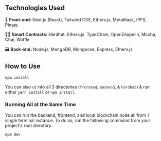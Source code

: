## Technologies Used

🎨 __Front-end:__
Next.js (React), Tailwind CSS, Ethers.js, MetaMask, IPFS, Pinata

👷‍♂️ __Smart Contracts:__
Hardhat, Ethers.js, TypeChain, OpenZeppelin, Mocha, Chai, Waffle

🗃️ __Back-end:__
Node.js, MongoDB, Mongoose, Express, Ethers.js

## How to Use

```bash
npm install
```

You can also `cd` into all 3 directories (`frontend`, `backend`, & `hardhat`) & run either `yarn install` or `npm install`.

### Running All at the Same Time

You can run the backend, frontend, and local blockchain node all from 1 single terminal instance.
To do so, run the following command from your project's root directory.

```bash
npm dev
```